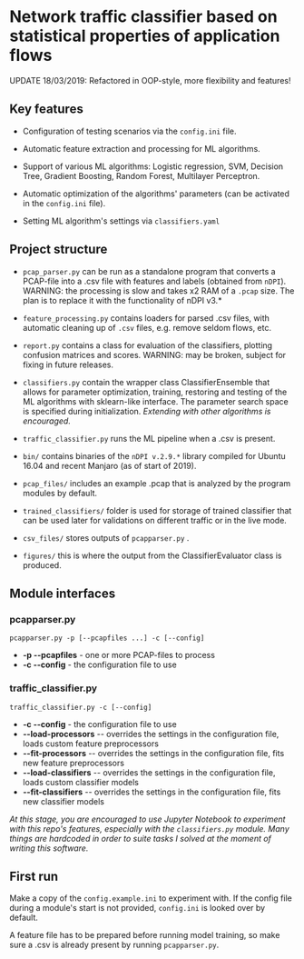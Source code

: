 # Network traffic classifier based on statistical properties of application flows

UPDATE 18/03/2019: Refactored in OOP-style, more flexibility and features! 

## Key features

* Configuration of testing scenarios via the `config.ini` file.

* Automatic feature extraction and processing for ML algorithms.

* Support of various ML algorithms: Logistic regression, SVM, Decision Tree, Gradient Boosting, Random Forest, Multilayer Perceptron. 

* Automatic optimization of the algorithms' parameters (can be activated in the `config.ini` file).

* Setting ML algorithm's settings via `classifiers.yaml`

## Project structure

* `pcap_parser.py` can be run as a standalone program that converts a PCAP-file into a .csv file with features and labels (obtained from `nDPI`). WARNING: the processing is slow and takes x2 RAM of a `.pcap` size. The plan is to replace it with the functionality of nDPI v3.*

* `feature_processing.py` contains loaders for parsed .csv files, with automatic cleaning up of `.csv` files, e.g. remove seldom flows, etc.

* `report.py` contains a class for evaluation of the classifiers, plotting confusion matrices and scores. WARNING: may be broken, subject for fixing in future releases.

* `classifiers.py` contain the wrapper class ClassifierEnsemble that allows for parameter optimization, training, restoring and testing of the ML algorithms with sklearn-like interface. The parameter search space is specified during initialization. *Extending with other algorithms is encouraged.*

* `traffic_classifier.py` runs the ML pipeline when a .csv is present.

* `bin/` contains binaries of the `nDPI v.2.9.*` library compiled for Ubuntu 16.04 and recent Manjaro (as of start of 2019).

* `pcap_files/` includes an example .pcap that is analyzed by the program modules by default.

* `trained_classifiers/` folder is used for storage of trained classifier that can be used later for validations on different traffic or in the live mode.

* `csv_files/` stores outputs of `pcapparser.py` .

* `figures/` this is where the output from the ClassifierEvaluator class is produced.  

## Module interfaces
### pcapparser.py

`pcapparser.py -p [--pcapfiles ...] -c [--config]`
* **-p --pcapfiles** - one or more PCAP-files to process
* **-c --config** - the configuration file to use

### traffic_classifier.py

`traffic_classifier.py -c [--config]`
* **-c --config** - the configuration file to use
* **--load-processors** -- overrides the settings in the configuration file, loads custom feature preprocessors 
* **--fit-processors** -- overrides the settings in the configuration file, fits new feature preprocessors 
* **--load-classifiers** -- overrides the settings in the configuration file, loads custom classifier models
* **--fit-classifiers** -- overrides the settings in the configuration file, fits new classifier models 

*At this stage, you are encouraged to use Jupyter Notebook to experiment with this repo's features, especially with the `classifiers.py` module. Many things are hardcoded in order to suite tasks I solved at the moment of writing this software.*

## First run

Make a copy of the `config.example.ini` to experiment with. If the config file during a module's start is not provided, `config.ini` is looked over by default.

A feature file has to be prepared before running model training, so make sure a .csv is already present by running `pcapparser.py`.   